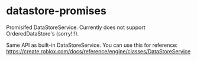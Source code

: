 # datastore-promises

Promisifed DataStoreService. Currently does not support OrderedDataStore's (sorry!!!). 

Same API as built-in DataStoreService. You can use this for reference: https://create.roblox.com/docs/reference/engine/classes/DataStoreService